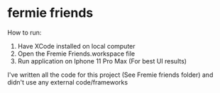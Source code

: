 # fermie friends

How to run:
1. Have XCode installed on local computer
2. Open the Fremie Friends.workspace file 
3. Run application on Iphone 11 Pro Max (For best UI results)


I've written all the code for this project (See Fremie friends folder)  and didn't use any external code/frameworks
